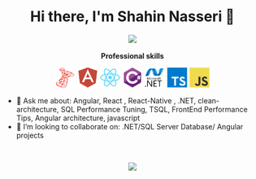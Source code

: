 <h1 align="center">Hi there, I'm Shahin Nasseri 👋</h1>

<p align="center">
 <a href="https://www.linkedin.com/in/shahin-nasseri-457a28182" target="_blank">
  <img src="https://img.icons8.com/fluent/48/000000/linkedin.png" />
 </a>
</p>

<p align="center"> 
 <strong>
  Professional skills
  </strong>
</p>

<p align="center"> 
  <img src="https://raw.githubusercontent.com/devicons/devicon/master/icons/microsoftsqlserver/microsoftsqlserver-plain.svg" alt="angular" width="40" height="40" />
  <img src="https://raw.githubusercontent.com/devicons/devicon/master/icons/angularjs/angularjs-plain.svg" alt="angular" width="40" height="40" />
   <img src="https://raw.githubusercontent.com/devicons/devicon/master/icons/react/react-original.svg" alt="angular" width="40" height="40" />
  <img src="https://raw.githubusercontent.com/devicons/devicon/master/icons/csharp/csharp-original.svg" alt="csharp" width="40" height="40" />
  <img src="https://raw.githubusercontent.com/devicons/devicon/master/icons/dot-net/dot-net-original-wordmark.svg" alt="dotnet" width="40" height="40" />
  <img src="https://raw.githubusercontent.com/devicons/devicon/master/icons/typescript/typescript-original.svg" alt="typescript" width="40" height="40" />
  <img src="https://raw.githubusercontent.com/devicons/devicon/master/icons/javascript/javascript-original.svg" alt="javascript" width="40" height="40" />
 
  
  
  
</p>

- 💬 Ask me about: Angular, React , React-Native , .NET, clean-architecture, SQL Performance Tuning, TSQL, FrontEnd Performance Tips, Angular architecture, javascript
- 👯 I’m looking to collaborate on: .NET/SQL Server Database/ Angular projects

</br>

<p align="center">
 <a href="#" alt="Shahin Nasseri's github stats">
  <img src="https://github-readme-stats.vercel.app/api?username=ShahinNasseri&theme=tokyonight&show_icons=true" />
 </a>
</p>

